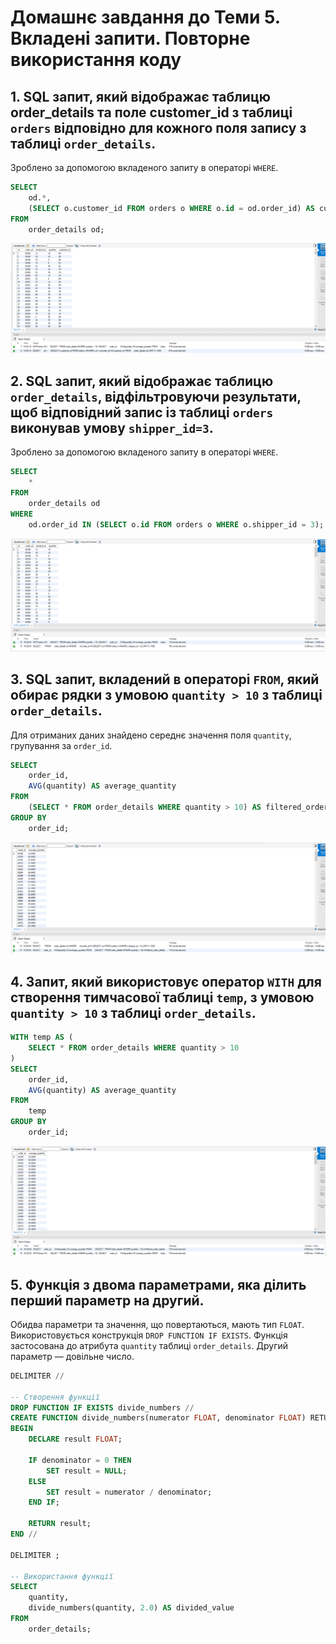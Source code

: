 
# Домашнє завдання до Теми 5. Вкладені запити. Повторне використання коду


## 1. SQL запит, який відображає таблицю order_details та поле customer_id з таблиці `orders` відповідно для кожного поля запису з таблиці `order_details`.
Зроблено за допомогою вкладеного запиту в операторі `WHERE`.

```sql
SELECT 
    od.*,
    (SELECT o.customer_id FROM orders o WHERE o.id = od.order_id) AS customer_id
FROM 
    order_details od;
```

![](./img/1.PNG)

## 2. SQL запит, який відображає таблицю `order_details`, відфільтровуючи результати, щоб відповідний запис із таблиці `orders` виконував умову `shipper_id=3`.

Зроблено за допомогою вкладеного запиту в операторі `WHERE`.

```sql
SELECT 
    *
FROM 
    order_details od
WHERE 
    od.order_id IN (SELECT o.id FROM orders o WHERE o.shipper_id = 3);
```

![](./img/2.PNG)

## 3. SQL запит, вкладений в операторі `FROM`, який обирає рядки з умовою `quantity > 10` з таблиці `order_details`.

Для отриманих даних знайдено середнє значення поля `quantity`, групування за `order_id`.

```sql
SELECT 
    order_id,
    AVG(quantity) AS average_quantity
FROM 
    (SELECT * FROM order_details WHERE quantity > 10) AS filtered_order_details
GROUP BY 
    order_id;
```
![](./img/3.PNG)
	
## 4. Запит, який використовує оператор `WITH` для створення тимчасової таблиці `temp`, з умовою `quantity > 10` з таблиці `order_details`.

```sql
WITH temp AS (
    SELECT * FROM order_details WHERE quantity > 10
)
SELECT 
    order_id,
    AVG(quantity) AS average_quantity
FROM 
    temp
GROUP BY 
    order_id;
```
![](./img/4.PNG)

## 5. Функція з двома параметрами, яка ділить перший параметр на другий.

Обидва параметри та значення, що повертаються, мають тип `FLOAT`. Використовується конструкція `DROP FUNCTION IF EXISTS`. Функція застосована до атрибута `quantity` таблиці `order_details`. Другий параметр — довільне число.


```sql
DELIMITER //

-- Створення функції
DROP FUNCTION IF EXISTS divide_numbers //
CREATE FUNCTION divide_numbers(numerator FLOAT, denominator FLOAT) RETURNS FLOAT
BEGIN
    DECLARE result FLOAT;
    
    IF denominator = 0 THEN
        SET result = NULL;
    ELSE
        SET result = numerator / denominator;
    END IF;

    RETURN result;
END //

DELIMITER ;

-- Використання функції
SELECT 
    quantity,
    divide_numbers(quantity, 2.0) AS divided_value
FROM 
    order_details;
```
